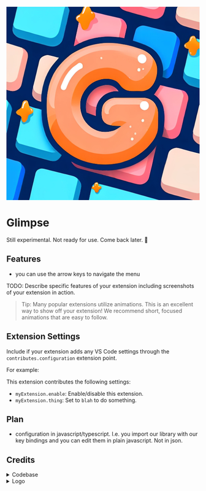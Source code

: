 ![glimpse-logo](icon.png)

# Glimpse

Still experimental. Not ready for use.
Come back later. 👀

## Features

- you can use the arrow keys to navigate the menu

TODO: Describe specific features of your extension including screenshots of your extension in action.

> Tip: Many popular extensions utilize animations. This is an excellent way to show off your extension! We recommend short, focused animations that are easy to follow.

## Extension Settings

Include if your extension adds any VS Code settings through the `contributes.configuration` extension point.

For example:

This extension contributes the following settings:

* `myExtension.enable`: Enable/disable this extension.
* `myExtension.thing`: Set to `blah` to do something.

## Plan

- configuration in javascript/typescript. I.e. you import our library with our key bindings and you can edit them in plain javascript. Not in json.

## Credits

<details>
  <summary>Codebase</summary>

Parts of the codebase are inspired by:
- [VSpaceCode](https://github.com/VSpaceCode/VSpaceCode)
- [vscode-which-key](https://github.com/VSpaceCode/vscode-which-key)
</details>

<details>
  <summary>Logo</summary>

The logo was generated using [Bing image creator](https://www.bing.com/create). Prompt:

> orange G letter in the middle of blue and salmon keyboard keys. cute. Comfy. Speedy. Cartoonish. Glamorous. logo. contains shiny stars.

[Ambra Lucia Colombo](https://www.linkedin.com/in/ambralcolombo/) edited the image to correct AI defects.

</details>
